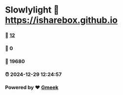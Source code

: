 # Slowlylight :link: https://isharebox.github.io 
### :page_facing_up: [12](https://isharebox.github.io/tag.html) 
### :speech_balloon: 0 
### :hibiscus: 19680 
### :alarm_clock: 2024-12-29 12:24:57 
### Powered by :heart: [Gmeek](https://github.com/Meekdai/Gmeek)
